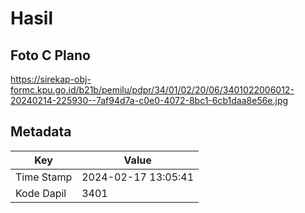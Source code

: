 # Hasil

## Foto C Plano

https://sirekap-obj-formc.kpu.go.id/b21b/pemilu/pdpr/34/01/02/20/06/3401022006012-20240214-225930--7af94d7a-c0e0-4072-8bc1-6cb1daa8e56e.jpg


## Metadata

| Key        | Value               |
| ---------- | ------------------- |
| Time Stamp | 2024-02-17 13:05:41 |
| Kode Dapil | 3401                |



